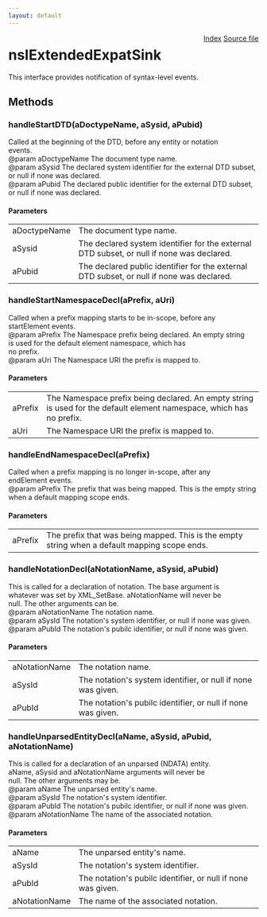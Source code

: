 ```yaml
---
layout: default
---
```

<div class='links' style='float:right'><a href="../index.html">Index</a>
<a href="http://dxr.mozilla.org/mozilla-central/source/parser/htmlparser/nsIExtendedExpatSink.idl">Source file</a>
</div>

# nsIExtendedExpatSink #
  
This interface provides notification of syntax-level events.  
  

## Methods ##

### handleStartDTD(aDoctypeName, aSysid, aPubid) ###
  
Called at the beginning of the DTD, before any entity or notation  
events.  
@param aDoctypeName The document type name.  
@param aSysid The declared system identifier for the external DTD subset,  
              or null if none was declared.  
@param aPubid The declared public identifier for the external DTD subset,  
              or null if none was declared.  
  

#### Parameters ####

<table>

<tr>
<td>aDoctypeName</td>
<td>The document type name.  
</td>
</tr>

<tr>
<td>aSysid</td>
<td>The declared system identifier for the external DTD subset,  
              or null if none was declared.  
</td>
</tr>

<tr>
<td>aPubid</td>
<td>The declared public identifier for the external DTD subset,  
              or null if none was declared.  
</td>
</tr>

</table>

### handleStartNamespaceDecl(aPrefix, aUri) ###
  
Called when a prefix mapping starts to be in-scope, before any  
startElement events.  
@param aPrefix The Namespace prefix being declared. An empty string  
               is used for the default element namespace, which has  
               no prefix.  
@param aUri The Namespace URI the prefix is mapped to.  
  

#### Parameters ####

<table>

<tr>
<td>aPrefix</td>
<td>The Namespace prefix being declared. An empty string  
               is used for the default element namespace, which has  
               no prefix.  
</td>
</tr>

<tr>
<td>aUri</td>
<td>The Namespace URI the prefix is mapped to.  
</td>
</tr>

</table>

### handleEndNamespaceDecl(aPrefix) ###
  
Called when a prefix mapping is no longer in-scope, after any  
endElement events.  
@param aPrefix The prefix that was being mapped. This is the empty string  
               when a default mapping scope ends.  
  

#### Parameters ####

<table>

<tr>
<td>aPrefix</td>
<td>The prefix that was being mapped. This is the empty string  
               when a default mapping scope ends.  
</td>
</tr>

</table>

### handleNotationDecl(aNotationName, aSysid, aPubid) ###
  
This is called for a declaration of notation.  The base argument is  
whatever was set by XML_SetBase. aNotationName will never be  
null. The other arguments can be.  
@param aNotationName The notation name.  
@param aSysId The notation's system identifier, or null if none was given.  
@param aPubId The notation's pubilc identifier, or null if none was given.  
  

#### Parameters ####

<table>

<tr>
<td>aNotationName</td>
<td>The notation name.  
</td>
</tr>

<tr>
<td>aSysId</td>
<td>The notation's system identifier, or null if none was given.  
</td>
</tr>

<tr>
<td>aPubId</td>
<td>The notation's pubilc identifier, or null if none was given.  
</td>
</tr>

</table>

### handleUnparsedEntityDecl(aName, aSysid, aPubid, aNotationName) ###
  
This is called for a declaration of an unparsed (NDATA) entity.  
aName, aSysid and aNotationName arguments will never be  
null. The other arguments may be.  
@param aName  The unparsed entity's name.  
@param aSysId The notation's system identifier.  
@param aPubId The notation's pubilc identifier, or null if none was given.  
@param aNotationName The name of the associated notation.  
  

#### Parameters ####

<table>

<tr>
<td>aName</td>
<td>The unparsed entity's name.  
</td>
</tr>

<tr>
<td>aSysId</td>
<td>The notation's system identifier.  
</td>
</tr>

<tr>
<td>aPubId</td>
<td>The notation's pubilc identifier, or null if none was given.  
</td>
</tr>

<tr>
<td>aNotationName</td>
<td>The name of the associated notation.  
</td>
</tr>

</table>
